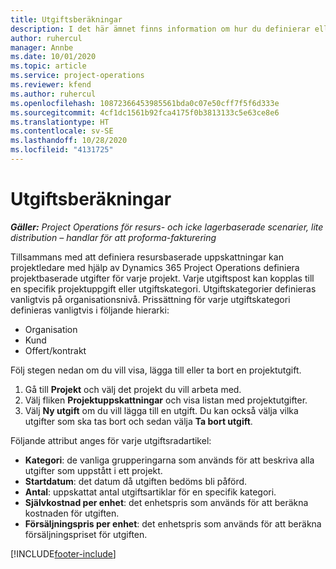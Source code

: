```yaml
---
title: Utgiftsberäkningar
description: I det här ämnet finns information om hur du definierar eller uppskattar projektbaserade utgifter.
author: ruhercul
manager: Annbe
ms.date: 10/01/2020
ms.topic: article
ms.service: project-operations
ms.reviewer: kfend
ms.author: ruhercul
ms.openlocfilehash: 10872366453985561bda0c07e50cff7f5f6d333e
ms.sourcegitcommit: 4cf1dc1561b92fca4175f0b3813133c5e63ce8e6
ms.translationtype: HT
ms.contentlocale: sv-SE
ms.lasthandoff: 10/28/2020
ms.locfileid: "4131725"
---
```

# <a name="expense-estimates"></a>Utgiftsberäkningar
_**Gäller:** Project Operations för resurs- och icke lagerbaserade scenarier, lite distribution – handlar för att proforma-fakturering_

Tillsammans med att definiera resursbaserade uppskattningar kan projektledare med hjälp av Dynamics 365 Project Operations definiera projektbaserade utgifter för varje projekt. Varje utgiftspost kan kopplas till en specifik projektuppgift eller utgiftskategori. Utgiftskategorier definieras vanligtvis på organisationsnivå. Prissättning för varje utgiftskategori definieras vanligtvis i följande hierarki:

- Organisation
- Kund
- Offert/kontrakt

Följ stegen nedan om du vill visa, lägga till eller ta bort en projektutgift.

1. Gå till **Projekt** och välj det projekt du vill arbeta med.
2. Välj fliken **Projektuppskattningar** och visa listan med projektutgifter.
3. Välj **Ny utgift** om du vill lägga till en utgift. Du kan också välja vilka utgifter som ska tas bort och sedan välja **Ta bort utgift**.

Följande attribut anges för varje utgiftsradartikel:

- **Kategori**: de vanliga grupperingarna som används för att beskriva alla utgifter som uppstått i ett projekt.
- **Startdatum**: det datum då utgiften bedöms bli påförd.
- **Antal**: uppskattat antal utgiftsartiklar för en specifik kategori.
- **Självkostnad per enhet**: det enhetspris som används för att beräkna kostnaden för utgiften.
- **Försäljningspris per enhet**: det enhetspris som används för att beräkna försäljningspriset för utgiften.



[!INCLUDE[footer-include](../includes/footer-banner.md)]